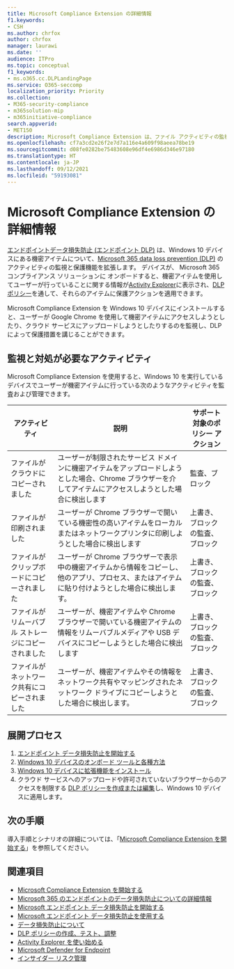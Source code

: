 ```yaml
---
title: Microsoft Compliance Extension の詳細情報
f1.keywords:
- CSH
ms.author: chrfox
author: chrfox
manager: laurawi
ms.date: ''
audience: ITPro
ms.topic: conceptual
f1_keywords:
- ms.o365.cc.DLPLandingPage
ms.service: O365-seccomp
localization_priority: Priority
ms.collection:
- M365-security-compliance
- m365solution-mip
- m365initiative-compliance
search.appverid:
- MET150
description: Microsoft Compliance Extension は、ファイル アクティビティの監視と制御、および保護措置を Google Chrome ブラウザーに拡張します。
ms.openlocfilehash: cf7a3cd2e26f2e7d7a116e4a609f98aeea78be19
ms.sourcegitcommit: d08fe0282be75483608e96df4e6986d346e97180
ms.translationtype: HT
ms.contentlocale: ja-JP
ms.lasthandoff: 09/12/2021
ms.locfileid: "59193081"
---
```

# <a name="learn-about-the-microsoft-compliance-extension"></a>Microsoft Compliance Extension の詳細情報

[エンドポイントデータ損失防止 (エンドポイント DLP)](endpoint-dlp-learn-about.md) は、Windows 10 デバイスにある機密アイテムについて、[Microsoft 365 data loss prevention (DLP)](dlp-learn-about-dlp.md) のアクティビティの監視と保護機能を拡張します。 デバイスが、 Microsoft 365 コンプライアンス ソリューションに オンボードすると、機密アイテムを使用してユーザーが行っていることに関する情報が[Activity Explorer](data-classification-activity-explorer.md)に表示され、[DLPポリシー](create-test-tune-dlp-policy.md)を通して、それらのアイテムに保護アクションを適用できます。

Microsoft Compliance Extension を Windows 10 デバイスにインストールすると、ユーザーが Google Chrome を使用して機密アイテムにアクセスしようとしたり、クラウド サービスにアップロードしようとしたりするのを監視し、DLP によって保護措置を講じることができます。  

## <a name="activities-you-can-monitor-and-take-action-on"></a>監視と対処が必要なアクティビティ

Microsoft Compliance Extension を使用すると、Windows 10 を実行しているデバイスでユーザーが機密アイテムに行っている次のようなアクティビティを監査および管理できます。

アクティビティ |説明  | サポート対象のポリシー アクション|
|---------|---------|---------|
|ファイルがクラウドにコピーされました  | ユーザーが制限されたサービス ドメインに機密アイテムをアップロードしようとした場合、Chrome ブラウザーを介してアイテムにアクセスしようとした場合に検出します |監査、ブロック|
|ファイルが印刷されました  |ユーザーが Chrome ブラウザーで開いている機密性の高いアイテムをローカルまたはネットワークプリンタに印刷しようとした場合に検出します |上書き、ブロックの監査、ブロック|
|ファイルがクリップボードにコピーされました |ユーザーが Chrome ブラウザーで表示中の機密アイテムから情報をコピーし、他のアプリ、プロセス、またはアイテムに貼り付けようとした場合に検出します。 |上書き、ブロックの監査、ブロック|
|ファイルがリムーバブル ストレージにコピーされました    | ユーザーが、機密アイテムや Chrome ブラウザーで開いている機密アイテムの情報をリムーバブルメディアや USB デバイスにコピーしようとした場合に検出します |上書き、ブロックの監査、ブロック|
|ファイルがネットワーク共有にコピーされました  |ユーザーが、機密アイテムやその情報をネットワーク共有やマッピングされたネットワーク ドライブにコピーしようとした場合に検出します。|上書き、ブロックの監査、ブロック |

## <a name="deployment-process"></a>展開プロセス
1. [エンドポイント データ損失防止を開始する](endpoint-dlp-getting-started.md)
2. [Windows 10 デバイスのオンボード ツールと各種方法](dlp-configure-endpoints.md)
3. [Windows 10 デバイスに拡張機能をインストール](dlp-chrome-get-started.md)
4. クラウド サービスへのアップロードや許可されていないブラウザーからのアクセスを制限する [DLP ポリシーを作成または編集](create-test-tune-dlp-policy.md)し、Windows 10 デバイスに適用します。

## <a name="next-steps"></a>次の手順

導入手順とシナリオの詳細については、「[Microsoft Compliance Extension を開始する](dlp-chrome-get-started.md)」を参照してください。

## <a name="see-also"></a>関連項目

- [Microsoft Compliance Extension を開始する](dlp-chrome-get-started.md)
- [Microsoft 365 のエンドポイントのデータ損失防止についての詳細情報](endpoint-dlp-learn-about.md)
- [Microsoft エンドポイント データ損失防止を開始する](endpoint-dlp-getting-started.md)
- [Microsoft エンドポイント データ損失防止を使用する](endpoint-dlp-using.md)
- [データ損失防止について](dlp-learn-about-dlp.md)
- [DLP ポリシーの作成、テスト、調整](create-test-tune-dlp-policy.md)
- [Activity Explorer を使い始める](data-classification-activity-explorer.md)
- [Microsoft Defender for Endpoint](/windows/security/threat-protection/)
- [インサイダー リスク管理](insider-risk-management.md)
